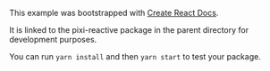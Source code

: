 This example was bootstrapped with [Create React Docs](https://github.com/facebook/create-react-app).

It is linked to the pixi-reactive package in the parent directory for development purposes.

You can run `yarn install` and then `yarn start` to test your package.
